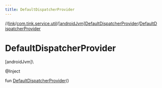 ```yaml
---
title: DefaultDispatcherProvider
---
```

//[link](../../../index.html)/[com.tink.service.util](../index.html)/[[androidJvm]DefaultDispatcherProvider](index.html)/[DefaultDispatcherProvider](-default-dispatcher-provider.html)



# DefaultDispatcherProvider



[androidJvm]\




@Inject



fun [DefaultDispatcherProvider](-default-dispatcher-provider.html)()




